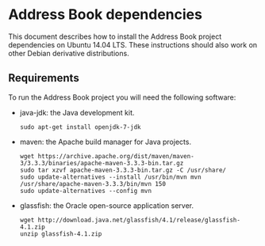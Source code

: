 Address Book dependencies
=========================

This document describes how to install the Address Book project dependencies
on Ubuntu 14.04 LTS. These instructions should also work on other Debian
derivative distributions.

Requirements
------------

To run the Address Book project you will need the following software:

  - java-jdk: the Java development kit.

      ```
      sudo apt-get install openjdk-7-jdk
      ```

  - maven: the Apache build manager for Java projects.

      ```
      wget https://archive.apache.org/dist/maven/maven-3/3.3.3/binaries/apache-maven-3.3.3-bin.tar.gz
      sudo tar xzvf apache-maven-3.3.3-bin.tar.gz -C /usr/share/
      sudo update-alternatives --install /usr/bin/mvn mvn /usr/share/apache-maven-3.3.3/bin/mvn 150
      sudo update-alternatives --config mvn
      ```

  - glassfish: the Oracle open-source application server.

      ```
      wget http://download.java.net/glassfish/4.1/release/glassfish-4.1.zip
      unzip glassfish-4.1.zip
      ```

